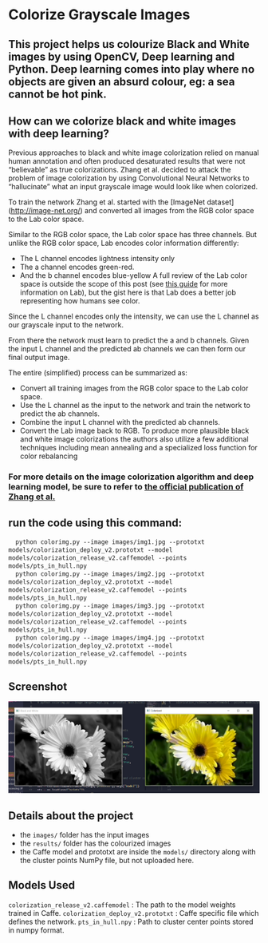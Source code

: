 # Colorize Grayscale Images
This project helps us colourize Black and White images by using OpenCV, Deep learning and Python. Deep learning comes into play where no objects are given an absurd colour, eg: a sea cannot be hot pink.
---
## How can we colorize black and white images with deep learning?

Previous approaches to black and white image colorization relied on manual human annotation and often produced desaturated results that were not “believable” as true colorizations.
Zhang et al. decided to attack the problem of image colorization by using Convolutional Neural Networks to “hallucinate” what an input grayscale image would look like when colorized.

To train the network Zhang et al. started with the [ImageNet dataset] (http://image-net.org/) and converted all images from the RGB color space to the Lab color space.

Similar to the RGB color space, the Lab color space has three channels. But unlike the RGB color space, Lab encodes color information differently:

* The L channel encodes lightness intensity only
* The a channel encodes green-red.
* And the b channel encodes blue-yellow
A full review of the Lab color space is outside the scope of this post (see [this guide](https://en.wikipedia.org/wiki/CIELAB_color_space) for more information on Lab), but the gist here is that Lab does a better job representing how humans see color.

Since the L channel encodes only the intensity, we can use the L channel as our grayscale input to the network.

From there the network must learn to predict the a and b channels. Given the input L channel and the predicted ab channels we can then form our final output image.

The entire (simplified) process can be summarized as:

* Convert all training images from the RGB color space to the Lab color space.
* Use the L channel as the input to the network and train the network to predict the ab channels.
* Combine the input L channel with the predicted ab channels.
* Convert the Lab image back to RGB.
To produce more plausible black and white image colorizations the authors also utilize a few additional techniques including mean annealing and a specialized loss function for color rebalancing

### For more details on the image colorization algorithm and deep learning model, be sure to refer to [the official publication of Zhang et al.](http://richzhang.github.io/colorization/)

## run the code using this command:


```
  python colorimg.py --image images/img1.jpg --prototxt models/colorization_deploy_v2.prototxt --model models/colorization_release_v2.caffemodel --points models/pts_in_hull.npy
  python colorimg.py --image images/img2.jpg --prototxt models/colorization_deploy_v2.prototxt --model models/colorization_release_v2.caffemodel --points models/pts_in_hull.npy
  python colorimg.py --image images/img3.jpg --prototxt models/colorization_deploy_v2.prototxt --model models/colorization_release_v2.caffemodel --points models/pts_in_hull.npy
  python colorimg.py --image images/img4.jpg --prototxt models/colorization_deploy_v2.prototxt --model models/colorization_release_v2.caffemodel --points models/pts_in_hull.npy
```

## Screenshot 
![](images/sc.png)

## Details about the project

* the `images/` folder has the input images
* the `results/` folder has the colourized images 
* the Caffe model and prototxt are inside the `models/`  directory along with the cluster points NumPy file, but not uploaded here.

## Models Used

`colorization_release_v2.caffemodel` : The path to the model weights trained in Caffe.
`colorization_deploy_v2.prototxt` : Caffe specific file which defines the network.
`pts_in_hull.npy` : Path to cluster center points stored in numpy format.
